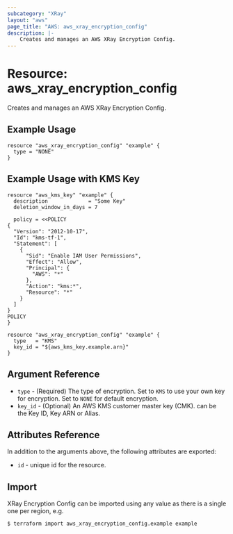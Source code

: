 ```yaml
---
subcategory: "XRay"
layout: "aws"
page_title: "AWS: aws_xray_encryption_config"
description: |-
    Creates and manages an AWS XRay Encryption Config.
---
```


# Resource: aws_xray_encryption_config

Creates and manages an AWS XRay Encryption Config.

## Example Usage

```hcl
resource "aws_xray_encryption_config" "example" {
  type = "NONE"
}
```

## Example Usage with KMS Key

```hcl
resource "aws_kms_key" "example" {
  description             = "Some Key"
  deletion_window_in_days = 7

  policy = <<POLICY
{
  "Version": "2012-10-17",
  "Id": "kms-tf-1",
  "Statement": [
    {
      "Sid": "Enable IAM User Permissions",
      "Effect": "Allow",
      "Principal": {
        "AWS": "*"
      },
      "Action": "kms:*",
      "Resource": "*"
    }
  ]
}
POLICY
}

resource "aws_xray_encryption_config" "example" {
  type   = "KMS"
  key_id = "${aws_kms_key.example.arn}"
}
```

## Argument Reference

* `type` - (Required) The type of encryption. Set to `KMS` to use your own key for encryption. Set to `NONE` for default encryption.
* `key_id` - (Optional) An AWS KMS customer master key (CMK). can be the Key ID, Key ARN or Alias. 

## Attributes Reference

In addition to the arguments above, the following attributes are exported:

* `id` - unique id for the resource.

## Import

XRay Encryption Config can be imported using any value as there is a single one per region, e.g.

```
$ terraform import aws_xray_encryption_config.example example
```
